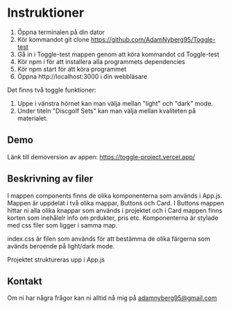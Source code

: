 # Instruktioner

1. Öppna terminalen på din dator
2. Kör kommandot git clone https://github.com/AdamNyberg95/Toggle-test
3. Gå in i Toggle-test mappen genom att köra kommandot cd Toggle-test
4. Kör npm i för att installera alla programmets dependencies
5. Kör npm start för att köra programmet
6. Öppna http://localhost:3000 i din webbläsare

Det finns två toggle funktioner:

1. Uppe i vänstra hörnet kan man välja mellan "light" och "dark" mode.
2. Under titeln "Discgolf Sets" kan man välja mellan kvaliteten på materialet.

## Demo

Länk till demoversion av appen:
https://toggle-project.vercel.app/

## Beskrivning av filer

I mappen components finns de olika komponenterna som används i App.js. Mappen är uppdelat i två olika mappar, Buttons och Card. I Buttons mappen hittar ni alla olika knappar som används i projektet och i Card mappen finns korten som inehålelr info om prdukter, pris etc. Komponenterna är stylade med css filer som ligger i samma map.

index.css är filen som används för att bestämma de olika färgerna som avänds beroende på light/dark mode.

Projektet struktureras upp i App.js

## Kontakt

Om ni har några frågor kan ni alltid nå mig på adamnyberg95@gmail.com
